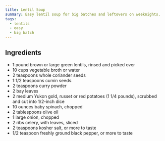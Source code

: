 ```yaml
---
title: Lentil Soup
summary: Easy lentil soup for big batches and leftovers on weeknights.
tags:
  - lentils
  - easy
  - big batch
---
```



## Ingredients

- 1 pound brown or large green
lentils, rinsed and picked over
- 10 cups vegetable broth or water
- 2 teaspoons whole coriander seeds
- 1 1/2 teaspoons cumin seeds
- 2 teaspoons curry powder
- 2 bay leaves
- 2 medium Yukon gold, russet or red
potatoes (1 1/4 pounds), scrubbed
and cut into 1/2-inch dice
- 10 ounces baby spinach, chopped
- 2 tablespoons olive oil
- 1 large onion, chopped
- 2 ribs celery, with leaves, sliced
- 2 teaspoons kosher salt, or more to taste
- 1/2 teaspoon freshly ground black
pepper, or more to taste

